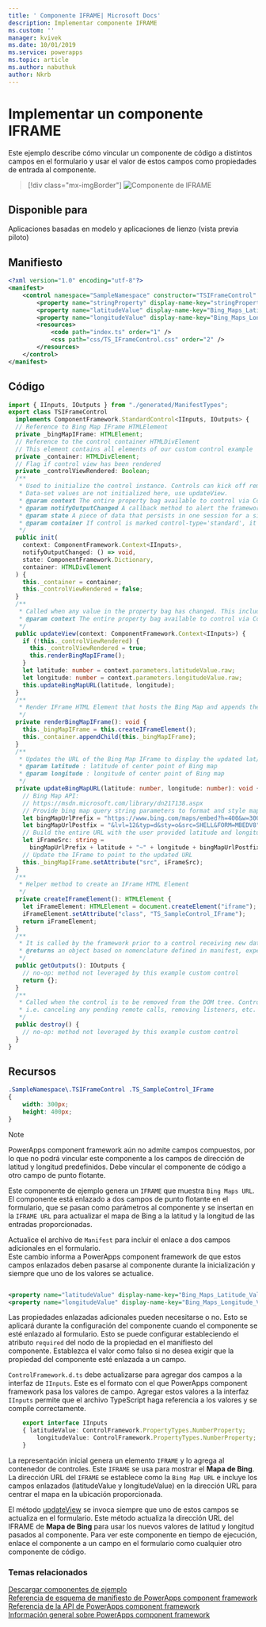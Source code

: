 ```yaml
---
title: ' Componente IFRAME| Microsoft Docs'
description: Implementar componente IFRAME
ms.custom: ''
manager: kvivek
ms.date: 10/01/2019
ms.service: powerapps
ms.topic: article
ms.author: nabuthuk
author: Nkrb
---
```

# <a name="implementing-a-iframe-component"></a>Implementar un componente IFRAME

Este ejemplo describe cómo vincular un componente de código a distintos campos en el formulario y usar el valor de estos campos como propiedades de entrada al componente.  

> [!div class="mx-imgBorder"]
> ![Componente de IFRAME](../media/iframe-control.png "Componente de IFRAME")

## <a name="available-for"></a>Disponible para 

Aplicaciones basadas en modelo y aplicaciones de lienzo (vista previa piloto) 

## <a name="manifest"></a>Manifiesto

```XML
<?xml version="1.0" encoding="utf-8"?>
<manifest>
    <control namespace="SampleNamespace" constructor="TSIFrameControl" version="1.0.0" display-name-key="TS_IFrameControl_Display_Key" description-key="TS_IFrameControl_Desc_Key" control-type="standard">
        <property name="stringProperty" display-name-key="stringProperty_Display_Key" description-key="stringProperty_Desc_Key" of-type="SingleLine.Text" usage="bound" required="true" />
        <property name="latitudeValue" display-name-key="Bing_Maps_Latitude_Value" description-key="latitude" of-type="FP" usage="bound" required="true" />
        <property name="longitudeValue" display-name-key="Bing_Maps_Longitude_Value" description-key="longitude" of-type="FP" usage="bound" required="true" />
        <resources>
            <code path="index.ts" order="1" />
            <css path="css/TS_IFrameControl.css" order="2" />
        </resources>
    </control>
</manifest>
```

## <a name="code"></a>Código

```TypeScript
import { IInputs, IOutputs } from "./generated/ManifestTypes";
export class TSIFrameControl
  implements ComponentFramework.StandardControl<IInputs, IOutputs> {
  // Reference to Bing Map IFrame HTMLElement
  private _bingMapIFrame: HTMLElement;
  // Reference to the control container HTMLDivElement
  // This element contains all elements of our custom control example
  private _container: HTMLDivElement;
  // Flag if control view has been rendered
  private _controlViewRendered: Boolean;
  /**
   * Used to initialize the control instance. Controls can kick off remote server calls and other initialization actions here.
   * Data-set values are not initialized here, use updateView.
   * @param context The entire property bag available to control via Context Object; It contains values as set up by the customizer mapped to property names defined in the manifest, as well as utility functions.
   * @param notifyOutputChanged A callback method to alert the framework that the control has new outputs ready to be retrieved asynchronously.
   * @param state A piece of data that persists in one session for a single user. Can be set at any point in a controls life cycle by calling 'setControlState' in the Mode interface.
   * @param container If control is marked control-type='standard', it receives an empty div element within which it can render its content.
   */
  public init(
    context: ComponentFramework.Context<IInputs>,
    notifyOutputChanged: () => void,
    state: ComponentFramework.Dictionary,
    container: HTMLDivElement
  ) {
    this._container = container;
    this._controlViewRendered = false;
  }
  /**
   * Called when any value in the property bag has changed. This includes field values, data-sets, global values such as container height and width, offline status, control metadata values such as label, visible, etc.
   * @param context The entire property bag available to control via Context Object; It contains values as set up by the customizer mapped to names defined in the manifest, as well as utility functions
   */
  public updateView(context: ComponentFramework.Context<IInputs>) {
    if (!this._controlViewRendered) {
      this._controlViewRendered = true;
      this.renderBingMapIFrame();
    }
    let latitude: number = context.parameters.latitudeValue.raw;
    let longitude: number = context.parameters.longitudeValue.raw;
    this.updateBingMapURL(latitude, longitude);
  }
  /**
   * Render IFrame HTML Element that hosts the Bing Map and appends the IFrame to the control container
   */
  private renderBingMapIFrame(): void {
    this._bingMapIFrame = this.createIFrameElement();
    this._container.appendChild(this._bingMapIFrame);
  }
  /**
   * Updates the URL of the Bing Map IFrame to display the updated lat/long coordinates
   * @param latitude : latitude of center point of Bing map
   * @param longitude : longitude of center point of Bing map
   */
  private updateBingMapURL(latitude: number, longitude: number): void {
    // Bing Map API:
    // https://msdn.microsoft.com/library/dn217138.aspx
    // Provide bing map query string parameters to format and style map view
    let bingMapUrlPrefix = "https://www.bing.com/maps/embed?h=400&w=300&cp=";
    let bingMapUrlPostfix = "&lvl=12&typ=d&sty=o&src=SHELL&FORM=MBEDV8";
    // Build the entire URL with the user provided latitude and longitude
    let iFrameSrc: string =
      bingMapUrlPrefix + latitude + "~" + longitude + bingMapUrlPostfix;
    // Update the IFrame to point to the updated URL
    this._bingMapIFrame.setAttribute("src", iFrameSrc);
  }
  /**
   * Helper method to create an IFrame HTML Element
   */
  private createIFrameElement(): HTMLElement {
    let iFrameElement: HTMLElement = document.createElement("iframe");
    iFrameElement.setAttribute("class", "TS_SampleControl_IFrame");
    return iFrameElement;
  }
  /**
   * It is called by the framework prior to a control receiving new data.
   * @returns an object based on nomenclature defined in manifest, expecting object[s] for property marked as “bound” or “output”
   */
  public getOutputs(): IOutputs {
    // no-op: method not leveraged by this example custom control
    return {};
  }
  /**
   * Called when the control is to be removed from the DOM tree. Controls should use this call for cleanup.
   * i.e. canceling any pending remote calls, removing listeners, etc.
   */
  public destroy() {
    // no-op: method not leveraged by this example custom control
  }
}
```

## <a name="resources"></a>Recursos

```css
.SampleNamespace\.TSIFrameControl .TS_SampleControl_IFrame
{
    width: 300px;
    height: 400px;
}
```

> [!NOTE]
> PowerApps component framework aún no admite campos compuestos, por lo que no podrá vincular este componente a los campos de dirección de latitud y longitud predefinidos. Debe vincular el componente de código a otro campo de punto flotante.

Este componente de ejemplo genera un `IFRAME` que muestra `Bing Maps URL`. El componente está enlazado a dos campos de punto flotante en el formulario, que se pasan como parámetros al componente y se insertan en la `IFRAME URL` para actualizar el mapa de Bing a la latitud y la longitud de las entradas proporcionadas.  

Actualice el archivo de `Manifest` para incluir el enlace a dos campos adicionales en el formulario.  
Este cambio informa a PowerApps component framework de que estos campos enlazados deben pasarse al componente durante la inicialización y siempre que uno de los valores se actualice.
  
```xml

<property name="latitudeValue" display-name-key="Bing_Maps_Latitude_Value" description-key="latitude" of-type="FP" usage="bound" required="true" />  
<property name="longitudeValue" display-name-key="Bing_Maps_Longitude_Value" description-key="longitude" of-type="FP" usage="bound" required="true" />  
```

Las propiedades enlazadas adicionales pueden necesitarse o no. Esto se aplicará durante la configuración del componente cuando el componente se esté enlazado al formulario. Esto se puede configurar estableciendo el atributo `required` del nodo de la propiedad en el manifiesto del componente. Establezca el valor como falso si no desea exigir que la propiedad del componente esté enlazada a un campo. 
 
`ControlFramework.d.ts` debe actualizarse para agregar dos campos a la interfaz de `IInputs`. Este es el formato con el que PowerApps component framework pasa los valores de campo. Agregar estos valores a la interfaz `IInputs` permite que el archivo TypeScript haga referencia a los valores y se compile correctamente.  

```TypeScript
    export interface IInputs 
    { latitudeValue: ControlFramework.PropertyTypes.NumberProperty;  
        longitudeValue: ControlFramework.PropertyTypes.NumberProperty;  
    }  
 ```

La representación inicial genera un elemento `IFRAME` y lo agrega al contenedor de controles. Este `IFRAME` se usa para mostrar el **Mapa de Bing**. La dirección URL del `IFRAME` se establece como la `Bing Map URL` e incluye los campos enlazados (latitudeValue y longitudeValue) en la dirección URL para centrar el mapa en la ubicación proporcionada. 

El método [updateView](../reference/control/updateview.md) se invoca siempre que uno de estos campos se actualiza en el formulario. Este método actualiza la dirección URL del IFRAME de **Mapa de Bing** para usar los nuevos valores de latitud y longitud pasados al componente. Para ver este componente en tiempo de ejecución, enlace el componente a un campo en el formulario como cualquier otro componente de código.

### <a name="related-topics"></a>Temas relacionados

[Descargar componentes de ejemplo](https://go.microsoft.com/fwlink/?linkid=2088525)<br/>
[Referencia de esquema de manifiesto de PowerApps component framework](../manifest-schema-reference/index.md)<br />
[Referencia de la API de PowerApps component framework](../reference/index.md)<br />
[Información general sobre PowerApps component framework](../overview.md)
